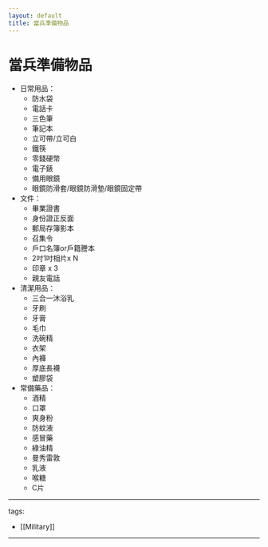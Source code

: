 ```yaml
---
layout: default
title: 當兵準備物品
---
```


# 當兵準備物品

* 日常用品：
  * 防水袋
  * 電話卡
  * 三色筆
  * 筆記本
  * 立可帶/立可白
  * 鐵筷
  * 零錢硬幣
  * 電子錶
  * 備用眼鏡
  * 眼鏡防滑套/眼鏡防滑墊/眼鏡固定帶
* 文件：
  * 畢業證書
  * 身份證正反面
  * 郵局存簿影本
  * 召集令
  * 戶口名簿or戶籍謄本
  * 2吋1吋相片x N
  * 印章 x 3
  * 親友電話
* 清潔用品：
  * 三合一沐浴乳
  * 牙刷
  * 牙膏
  * 毛巾
  * 洗碗精
  * 衣架
  * 內褲
  * 厚底長襪
  * 塑膠袋
* 常備藥品：
  * 酒精
  * 口罩
  * 爽身粉
  * 防蚊液
  * 感冒藥
  * 綠油精
  * 曼秀雷敦
  * 乳液
  * 喉糖
  * C片


---
tags:
  - [[Military]]


---